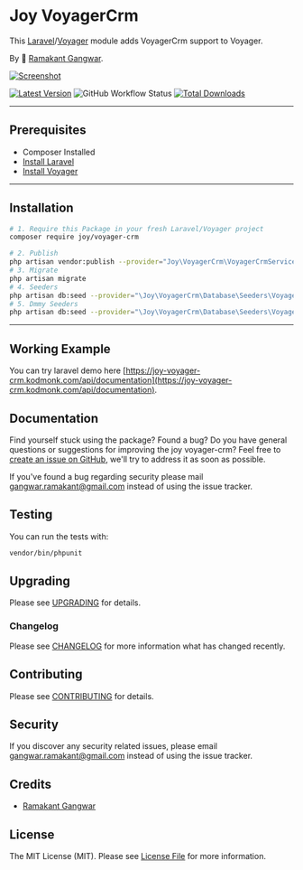 # Joy VoyagerCrm

This [Laravel](https://laravel.com/)/[Voyager](https://voyager.devdojo.com/) module adds VoyagerCrm support to Voyager.

By 🐼 [Ramakant Gangwar](https://github.com/rxcod9).

[![Screenshot](https://raw.githubusercontent.com/rxcod9/joy-voyager-crm/main/cover.jpg)](https://joy-voyager-crm.kodmonk.com)

[![Latest Version](https://img.shields.io/github/v/release/rxcod9/joy-voyager-crm?style=flat-square)](https://github.com/rxcod9/joy-voyager-crm/releases)
![GitHub Workflow Status](https://img.shields.io/github/actions/workflow/status/rxcod9/joy-voyager-crm/run-tests.yml?branch=main&label=tests)
[![Total Downloads](https://img.shields.io/packagist/dt/joy/voyager-crm.svg?style=flat-square)](https://packagist.org/packages/joy/voyager-crm)

---

## Prerequisites

*   Composer Installed
*   [Install Laravel](https://laravel.com/docs/installation)
*   [Install Voyager](https://github.com/the-control-group/voyager)

---

## Installation

```bash
# 1. Require this Package in your fresh Laravel/Voyager project
composer require joy/voyager-crm

# 2. Publish
php artisan vendor:publish --provider="Joy\VoyagerCrm\VoyagerCrmServiceProvider" --force
# 3. Migrate
php artisan migrate
# 4. Seeders
php artisan db:seed --provider="\Joy\VoyagerCrm\Database\Seeders\VoyagerDatabaseSeeder" --force
# 5. Dmmy Seeders
php artisan db:seed --provider="\Joy\VoyagerCrm\Database\Seeders\VoyagerDummyDatabaseSeeder" --force
```

---

<!-- ## Usage

Installation generates.

--- -->

<!-- ## Views Customization

In order to override views delivered by Voyager DataTable, copy contents from ``vendor/joy/voyager-crm/resources/views`` to the ``views/vendor/joy-voyager-crm`` directory of your Laravel installation. -->

## Working Example

You can try laravel demo here [https://joy-voyager-crm.kodmonk.com/api/documentation](https://joy-voyager-crm.kodmonk.com/api/documentation).

## Documentation

Find yourself stuck using the package? Found a bug? Do you have general questions or suggestions for improving the joy voyager-crm? Feel free to [create an issue on GitHub](https://github.com/rxcod9/joy-voyager-crm/issues), we'll try to address it as soon as possible.

If you've found a bug regarding security please mail [gangwar.ramakant@gmail.com](mailto:gangwar.ramakant@gmail.com) instead of using the issue tracker.

## Testing

You can run the tests with:

```bash
vendor/bin/phpunit
```

## Upgrading

Please see [UPGRADING](UPGRADING.md) for details.

### Changelog

Please see [CHANGELOG](CHANGELOG.md) for more information what has changed recently.

## Contributing

Please see [CONTRIBUTING](CONTRIBUTING.md) for details.

## Security

If you discover any security related issues, please email [gangwar.ramakant@gmail.com](mailto:gangwar.ramakant@gmail.com) instead of using the issue tracker.

## Credits

- [Ramakant Gangwar](https://github.com/rxcod9)

## License

The MIT License (MIT). Please see [License File](LICENSE.md) for more information.
